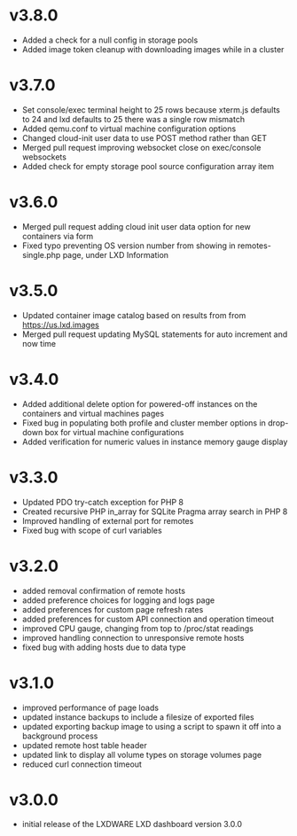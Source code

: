 # v3.8.0
- Added a check for a null config in storage pools
- Added image token cleanup with downloading images while in a cluster


# v3.7.0
- Set console/exec terminal height to 25 rows because xterm.js defaults to 24 and lxd defaults to 25 there was a single row mismatch
- Added qemu.conf to virtual machine configuration options
- Changed cloud-init user data to use POST method rather than GET
- Merged pull request improving websocket close on exec/console websockets
- Added check for empty storage pool source configuration array item

# v3.6.0
- Merged pull request adding cloud init user data option for new containers via form
- Fixed typo preventing OS version number from showing in remotes-single.php page, under LXD Information

# v3.5.0
- Updated container image catalog based on results from from https://us.lxd.images
- Merged pull request updating MySQL statements for auto increment and now time

# v3.4.0
- Added additional delete option for powered-off instances on the containers and virtual machines pages
- Fixed bug in populating both profile and cluster member options in drop-down box for virtual machine configurations
- Added verification for numeric values in instance memory gauge display

# v3.3.0
- Updated PDO try-catch exception for PHP 8
- Created recursive PHP in_array for SQLite Pragma array search in PHP 8
- Improved handling of external port for remotes
- Fixed bug with scope of curl variables

# v3.2.0
- added removal confirmation of remote hosts
- added preference choices for logging and logs page
- added preferences for custom page refresh rates
- added preferences for custom API connection and operation timeout
- improved CPU gauge, changing from top to /proc/stat readings
- improved handling connection to unresponsive remote hosts
- fixed bug with adding hosts due to data type

# v3.1.0
- improved performance of page loads
- updated instance backups to include a filesize of exported files
- updated exporting backup image to using a script to spawn it off into a background process
- updated remote host table header
- updated link to display all volume types on storage volumes page
- reduced curl connection timeout

# v3.0.0
- initial release of the LXDWARE LXD dashboard version 3.0.0